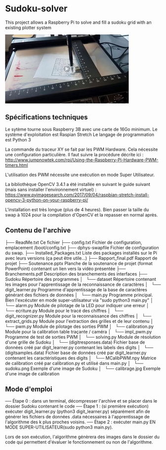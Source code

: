 # Sudoku-solver
This project allows a Raspberry Pi to solve and fill a sudoku grid with an existing plotter system

[![Watch the video](https://github.com/bonnetv/Sudoku-solver/blob/master/img/Capture.JPG)](https://drive.google.com/open?id=1vr8ph6N277OrLa1NCr08aWasJZEI5jlR)


## Spécifications techniques

Le sytème tourne sous Raspberry 3B avec une carte de 16Go minimum.
Le système d'exploitation est Raspian Stretch
Le langage de programmation est Python 3

La commande du traceur XY se fait par les PWM Hardware.
Cela nécessite une configuration particulière.
Il faut suivre la procédure décrite ici :
http://www.jumpnowtek.com/rpi/Using-the-Raspberry-Pi-Hardware-PWM-timers.html

L'utilisation des PWM nécessite une exécution en mode Super Utilisateur.

La bibliothèque OpenCV 3.4.1 a été installée en suivant le guide suivant
(mais sans installer l'environnement virtuel) :
https://www.pyimagesearch.com/2017/09/04/raspbian-stretch-install-opencv-3-python-on-your-raspberry-pi/

L'installation est très longue (plus de 4 heures).
Bien passer la taille du swap à 1024 pour la compilation d'OpenCV
et la repasser en normal après.


## Contenu de l'archive

├── ReadMe.txt					Ce fichier
├── config.txt					Fichier de configuration, emplacement /boot/config.txt
├── dphys-swapfile				Fichier de configuration du swap. 
├── Installed_Packages.txt		Liste des packages installés sur le Pi avec leurs versions (ça peut être utile...)
├── Rapport_final.pdf			Rapport de projet
├── Soutenance.pptx				Planche de la soutenance de projet (format PowerPoint) contenant un lien vers la vidéo présentée
├── Branchements.pdf			Description des branchements des interfaces
├── Sudoku						Répertoire des programmes
│   └── dataset					Répertoire contenant les images pour l'apprentissage de la reconnaissance de caractères
│   └── digit_learner.py		Programme d'apprentissage de la base de caractères générant des fichiers de données
│   └── main.py					Programme principal. Bien l'excécuter en mode super-utilisateur via "sudo python3 main.py"
│   └── alarm.py				Module de pilotage de la LED pour indiquer une erreur
│   └── ecriture.py				Module pour le tracé des chiffres
│   └── digit_recognizer.py		Module pour la reconnaissance des chiffres
│   └── extract_grids.py		Module pour l'extraction des grilles et de leur contenu
│   └── pwm.py					Module de pilotage des sorties PWM
│   └── calibration.py			Module pour la calibration table traçante / caméra
│   └── impl_pwm.py				Programme de test de sorties PWM
│   └── solving.py				Module de résolution d'une grille de Sudoku
│   └── (digitresponses.data)	Fichier base de données créé par digit_learner.py contenant les labels des digits
│   └── (digitsamples.data)		Fichier base de données créé par digit_learner.py contenant les caractéristiques des digits
│   └── MCalibPWM.npy			Matrice de calibration créé par calibration.py et utilisé dans main.py
│   └── sudoku.png				Exemple d'une image de Sudoku
│   └── calibrage.jpg			Exemple d'une image de calibration


## Mode d'emploi

── Étape 0 : dans un terminal, décompresser l'archive et se placer dans le dossier Sudoku contenant le code
── Étape 1 : (si première exécution) exécuter digit_learner.py (python3 digit_learner.py) séparément afin de générer les fichiers de données .data nécessaires à l'apprentissage de l'algorithme des k plus proches voisins.
── Étape 2 : exécuter main.py EN MODE SUPER-UTILISATEUR(sudo python3 main.py).

Lors de son exécution, l'algorithme génèrera des images dans le dossier du code qui permettent d'évaluer le fonctionnement ou non de l'algorithme.
